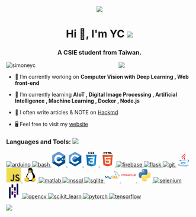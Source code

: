 <!--
**simoneyc/simoneyc** is a ✨ _special_ ✨ repository because its `README.md` (this file) appears on your GitHub profile.

Here are some ideas to get you started:

- 🔭 I’m currently working on ...
- 🌱 I’m currently learning ...
- 👯 I’m looking to collaborate on ...
- 🤔 I’m looking for help with ...
- 💬 Ask me about ...
- 📫 How to reach me: ...
- 😄 Pronouns: ...
- ⚡ Fun fact: ...
-->

<div id="header" align="center">
  <img src="https://media.giphy.com/media/v1.Y2lkPTc5MGI3NjExdGZ6dHJjZGdnM3hwYW4za21lajdiMjhueHdhaXB6NmFqMm84cWplciZlcD12MV9pbnRlcm5hbF9naWZfYnlfaWQmY3Q9cw/DKyjRV7y5AcOswAlBr/giphy.gif" width="300"/>
</div>
<h1 align="center">Hi 👋, I'm YC
<img src="https://media.giphy.com/media/v1.Y2lkPTc5MGI3NjExeDV6enk2dzZrZGxia2RpMXNyYmkyaTVveHR2MjB6Y2ZoOGM2MjRseSZlcD12MV9pbnRlcm5hbF9naWZfYnlfaWQmY3Q9cw/t6Kf2qs5fgWiAlOig5/giphy.gif" width="50"/>
</h1>

<h3 align="center">A CSIE student from Taiwan.</h3>
<p align="left"> <img align="right" src="https://media.giphy.com/media/v1.Y2lkPTc5MGI3NjExMTdweXd4c2loazF2ZjkweXU1YjJ0M2I0djJ3bHl4Z3gzMXBoOW80byZlcD12MV9pbnRlcm5hbF9naWZfYnlfaWQmY3Q9cw/cL117RnDXqzQmyI5Be/giphy.gif" width="200"/><img src="https://komarev.com/ghpvc/?username=simoneyc&label=Profile%20views&color=0e75b6&style=flat" alt="simoneyc" /> </p>

- 🔭 I’m currently working on **Computer Vision with Deep Learning , Web front-end**

- 🌱 I’m currently learning **AIoT , Digital Image Processing , Artificial Intelligence , Machine Learning , Docker , Node.js**

- 📝 I often write articles & NOTE on [Hackmd](https://hackmd.io/@simoneYC)
- 🖥 Feel free to visit my [website](https://simoneyc.github.io/simoneyc)

<h3 align="left">Languages and Tools:
<img src="https://media.giphy.com/media/v1.Y2lkPTc5MGI3NjExNTIxMXRxc2dtdmZjb3Q0c2kxNHpvdWxxMTllMWc4eWk5MDM0dzhndSZlcD12MV9pbnRlcm5hbF9naWZfYnlfaWQmY3Q9cw/tOJDs3ku2dRjVyqKLn/giphy.gif" width="100"/>

</h3>
<p align="left"> 
  <a href="https://www.arduino.cc/" target="_blank" rel="noreferrer"> <img src="https://cdn.worldvectorlogo.com/logos/arduino-1.svg" alt="arduino" width="40" height="40"/> </a> 
  <a href="https://www.gnu.org/software/bash/" target="_blank" rel="noreferrer"> <img src="https://www.vectorlogo.zone/logos/gnu_bash/gnu_bash-icon.svg" alt="bash" width="40" height="40"/> </a> 
  <a href="https://www.w3schools.com/cpp/" target="_blank" rel="noreferrer"> <img src="https://raw.githubusercontent.com/devicons/devicon/master/icons/cplusplus/cplusplus-original.svg" alt="cplusplus" width="40" height="40"/> </a>
  <a href="https://www.cprogramming.com/" target="_blank" rel="noreferrer"> <img src="https://raw.githubusercontent.com/devicons/devicon/master/icons/c/c-original.svg" alt="c" width="40" height="40"/> </a> 
  <a href="https://www.w3schools.com/css/" target="_blank" rel="noreferrer"> <img src="https://raw.githubusercontent.com/devicons/devicon/master/icons/css3/css3-original-wordmark.svg" alt="css3" width="40" height="40"/> </a> 
  <a href="https://www.w3.org/html/" target="_blank" rel="noreferrer"> <img src="https://raw.githubusercontent.com/devicons/devicon/master/icons/html5/html5-original-wordmark.svg" alt="html5" width="40" height="40"/> </a> 
  <a href="https://firebase.google.com/" target="_blank" rel="noreferrer"> <img src="https://www.vectorlogo.zone/logos/firebase/firebase-icon.svg" alt="firebase" width="40" height="40"/> </a> 
  <a href="https://flask.palletsprojects.com/" target="_blank" rel="noreferrer"> <img src="https://www.svgrepo.com/show/473611/flask.svg" alt="flask" width="40" height="40"/> </a> 
  <a href="https://git-scm.com/" target="_blank" rel="noreferrer"> <img src="https://www.vectorlogo.zone/logos/git-scm/git-scm-icon.svg" alt="git" width="40" height="40"/> </a>
  <a href="https://www.java.com" target="_blank" rel="noreferrer"> <img src="https://raw.githubusercontent.com/devicons/devicon/master/icons/java/java-original.svg" alt="java" width="40" height="40"/> </a> 
  <a href="https://developer.mozilla.org/en-US/docs/Web/JavaScript" target="_blank" rel="noreferrer"> <img src="https://raw.githubusercontent.com/devicons/devicon/master/icons/javascript/javascript-original.svg" alt="javascript" width="40" height="40"/> </a>
  <a href="https://www.linux.org/" target="_blank" rel="noreferrer"> <img src="https://raw.githubusercontent.com/devicons/devicon/master/icons/linux/linux-original.svg" alt="linux" width="40" height="40"/> </a> 
  <a href="https://www.mathworks.com/" target="_blank" rel="noreferrer"> <img src="https://upload.wikimedia.org/wikipedia/commons/2/21/Matlab_Logo.png" alt="matlab" width="40" height="40"/> </a> 
  <a href="https://www.microsoft.com/en-us/sql-server" target="_blank" rel="noreferrer"> <img src="https://www.svgrepo.com/show/303229/microsoft-sql-server-logo.svg" alt="mssql" width="40" height="40"/> </a> 
  <a href="https://www.sqlite.org/" target="_blank" rel="noreferrer"> <img src="https://www.vectorlogo.zone/logos/sqlite/sqlite-icon.svg" alt="sqlite" width="40" height="40"/> </a>
  <a href="https://www.mysql.com/" target="_blank" rel="noreferrer"> <img src="https://raw.githubusercontent.com/devicons/devicon/master/icons/mysql/mysql-original-wordmark.svg" alt="mysql" width="40" height="40"/> </a> 
  <a href="https://www.oracle.com/" target="_blank" rel="noreferrer"> <img src="https://raw.githubusercontent.com/devicons/devicon/master/icons/oracle/oracle-original.svg" alt="oracle" width="40" height="40"/> </a> 
  <a href="https://www.python.org" target="_blank" rel="noreferrer"> <img src="https://raw.githubusercontent.com/devicons/devicon/master/icons/python/python-original.svg" alt="python" width="40" height="40"/> </a> 
  <a href="https://www.selenium.dev" target="_blank" rel="noreferrer"> <img src="https://raw.githubusercontent.com/detain/svg-logos/780f25886640cef088af994181646db2f6b1a3f8/svg/selenium-logo.svg" alt="selenium" width="40" height="40"/> </a> 
  <a href="https://pandas.pydata.org/" target="_blank" rel="noreferrer"> <img src="https://raw.githubusercontent.com/devicons/devicon/2ae2a900d2f041da66e950e4d48052658d850630/icons/pandas/pandas-original.svg" alt="pandas" width="40" height="40"/> </a> 
  <a href="https://opencv.org/" target="_blank" rel="noreferrer"> <img src="https://www.vectorlogo.zone/logos/opencv/opencv-icon.svg" alt="opencv" width="40" height="40"/> </a> 
  <a href="https://scikit-learn.org/" target="_blank" rel="noreferrer"> <img src="https://upload.wikimedia.org/wikipedia/commons/0/05/Scikit_learn_logo_small.svg" alt="scikit_learn" width="40" height="40"/> </a> 
  <a href="https://pytorch.org/" target="_blank" rel="noreferrer"> <img src="https://www.vectorlogo.zone/logos/pytorch/pytorch-icon.svg" alt="pytorch" width="40" height="40"/> </a> 
  <a href="https://www.tensorflow.org" target="_blank" rel="noreferrer"> <img src="https://www.vectorlogo.zone/logos/tensorflow/tensorflow-icon.svg" alt="tensorflow" width="40" height="40"/> </a></p>

<div align="left" style="display: flex;">
  <img src="https://media.giphy.com/media/v1.Y2lkPTc5MGI3NjExbHBvYXM4ZXZjejdrcHVncXNjczRrbGphbmtuMnYxNWx4dHhjMzVmbyZlcD12MV9pbnRlcm5hbF9naWZfYnlfaWQmY3Q9cw/Y4hGOHtho9VS6jI89U/giphy.gif" width="300"/>
  
  
</div> 

<!--
<img align="right" src="https://media.giphy.com/media/v1.Y2lkPTc5MGI3NjExMTdweXd4c2loazF2ZjkweXU1YjJ0M2I0djJ3bHl4Z3gzMXBoOW80byZlcD12MV9pbnRlcm5hbF9naWZfYnlfaWQmY3Q9cw/cL117RnDXqzQmyI5Be/giphy.gif" width="200"/>

<div id="header" align="left">
  <img src="gif/8879cc37ec2942ebae114356c84f2ab7.jpg.75d2621885d0da94428b11f5a1c9ac31.jpg" width="500"/>
</div>
<div id="header" align="right">
  <img src="https://media.giphy.com/media/v1.Y2lkPTc5MGI3NjExbHBvYXM4ZXZjejdrcHVncXNjczRrbGphbmtuMnYxNWx4dHhjMzVmbyZlcD12MV9pbnRlcm5hbF9naWZfYnlfaWQmY3Q9cw/Y4hGOHtho9VS6jI89U/giphy.gif" width="500"/>
</div>
-->
<!--

<p>&nbsp;<img align="center" src="https://github-readme-stats.vercel.app/api?username=simoneyc&show_icons=true&theme=highcontrast&title_color=ffffff&text_color=ffffff&locale=en" alt="simoneyc" /></p>
-->

<!--
<div align="left">
  <img src="https://github-readme-stats.vercel.app/api/top-langs?username=simoneyc&locale=en&hide_title=false&layout=compact&card_width=320&langs_count=5&theme=noctis_minimus&hide_border=true&order=2" height="150" alt="languages graph"  />
</div>
-->

<!--
<div id="header" align="left">
  <img src="https://media.giphy.com/media/HTCtdDyPCHXGmHSo6x/giphy.gif" width="150"/>
</div>
-->
